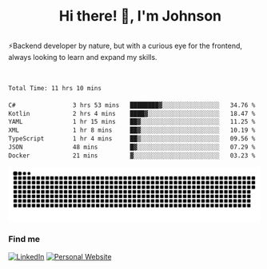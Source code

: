 <div id="user-content-toc">
  <ul align="center">
    <summary><h1 style="display: inline-block">Hi there! 👋, I'm Johnson</h1></summary>
  </ul>
</div>

⚡Backend developer by nature, but with a curious eye for the frontend, always looking to learn and expand my skills.

<br>


<!--START_SECTION:waka-->

```txt
Total Time: 11 hrs 10 mins

C#                3 hrs 53 mins   ████████▓░░░░░░░░░░░░░░░░   34.76 %
Kotlin            2 hrs 4 mins    ████▓░░░░░░░░░░░░░░░░░░░░   18.47 %
YAML              1 hr 15 mins    ██▓░░░░░░░░░░░░░░░░░░░░░░   11.25 %
XML               1 hr 8 mins     ██▓░░░░░░░░░░░░░░░░░░░░░░   10.19 %
TypeScript        1 hr 4 mins     ██▒░░░░░░░░░░░░░░░░░░░░░░   09.56 %
JSON              48 mins         █▓░░░░░░░░░░░░░░░░░░░░░░░   07.29 %
Docker            21 mins         ▓░░░░░░░░░░░░░░░░░░░░░░░░   03.23 %
```

<!--END_SECTION:waka-->

<picture>
  <source  srcset="https://github.com/joshwambere/joshwambere/blob/output/github-contribution-grid-snake-dark.svg?palette=github-dark">
  <source  srcset="https://github.com/joshwambere/joshwambere/blob/output/github-contribution-grid-snake.svg">
  <img alt="github contribution grid snake animation" src="https://github.com/joshwambere/joshwambere/blob/output/github-contribution-grid-snake.svg">
</picture>

### Find me
<a href="https://www.linkedin.com/in/dusabe-johnson" target="_blank"><img src="https://img.shields.io/badge/LinkedIn-%230077B5.svg?&style=flat&logo=linkedin&logoColor=white" alt="LinkedIn"></a>
‎‎ [![Personal Website](https://img.shields.io/badge/visit-Johnsonis.me-blue)](https://johnsonis.me/)
